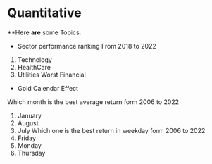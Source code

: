# Quantitative

**Here **are** some Topics:

- Sector performance ranking
From 2018 to 2022
1. Technology
2. HealthCare
3. Utilities
Worst
Financial

- Gold Calendar Effect

Which month is the best average return form 2006 to 2022
1. January
2. August
3. July
Which one is the best return in weekday form 2006 to 2022
1. Friday
2. Monday
3. Thursday